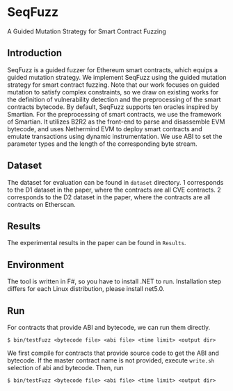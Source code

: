 # SeqFuzz
A Guided Mutation Strategy for Smart Contract Fuzzing

## Introduction
SeqFuzz is a guided fuzzer for Ethereum smart contracts, which equips a guided mutation strategy. We implement SeqFuzz using the guided mutation strategy for smart contract fuzzing. Note that our work focuses on guided mutation to satisfy complex constraints, so we draw on existing works for the definition of vulnerability detection and the preprocessing of the smart contracts bytecode. By default, SeqFuzz supports ten oracles inspired by Smartian. For the preprocessing of smart contracts, we use the framework of Smartian. It utilizes B2R2 as the front-end to parse and disassemble EVM bytecode, and uses Nethermind EVM to deploy smart contracts and emulate transactions using dynamic instrumentation. We use ABI to set the parameter types and the length of the corresponding byte stream.

## Dataset
The dataset for evaluation can be found in ```dataset``` directory.
1 corresponds to the D1 dataset in the paper, where the contracts are all CVE contracts.
2 corresponds to the D2 dataset in the paper, where the contracts are all contracts on Etherscan.

## Results
The experimental results in the paper can be found in ```Results```.

## Environment
The tool is written in F#, so you have to install .NET to run. Installation step differs for each Linux distribution, please install net5.0. 

## Run
For contracts that provide ABI and bytecode, we can run them directly.
```
$ bin/testFuzz <bytecode file> <abi file> <time limit> <output dir>
```

We first compile for contracts that provide source code to get the ABI and bytecode.
If the master contract name is not provided, execute ```write.sh``` selection of abi and bytecode.
Then, run
```
$ bin/testFuzz <bytecode file> <abi file> <time limit> <output dir>
```


